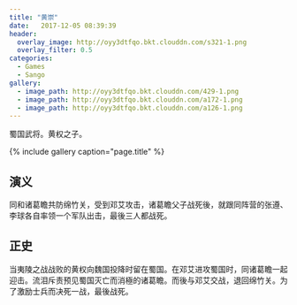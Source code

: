 ```yaml
---
title: "黄崇"
date:   2017-12-05 08:39:39
header:
  overlay_image: http://oyy3dtfqo.bkt.clouddn.com/s321-1.png
  overlay_filter: 0.5
categories:
  - Games
  - Sango
gallery:
  - image_path: http://oyy3dtfqo.bkt.clouddn.com/429-1.png
  - image_path: http://oyy3dtfqo.bkt.clouddn.com/a172-1.png
  - image_path: http://oyy3dtfqo.bkt.clouddn.com/a126-1.png
---
```


蜀国武将。黄权之子。

{% include gallery caption="page.title" %}

## 演义

同和诸葛瞻共防绵竹关，受到邓艾攻击，诸葛瞻父子战死後，就跟同阵营的张遵、李球各自率领一个军队出击，最後三人都战死。

## 正史

当夷陵之战战败的黄权向魏国投降时留在蜀国。在邓艾进攻蜀国时，同诸葛瞻一起迎击。流泪斥责预见蜀国灭亡而消極的诸葛瞻。而後与邓艾交战，退回绵竹关。为了激励士兵而决死一战，最後战死。